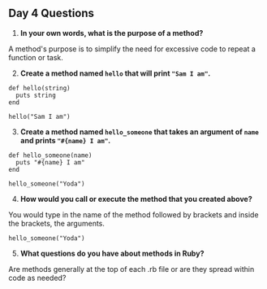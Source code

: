 ## Day 4 Questions

1. **In your own words, what is the purpose of a method?**

A method's purpose is to simplify the need for excessive code to repeat a function or task.

2. **Create a method named `hello` that will print `"Sam I am"`.**

```
def hello(string)
  puts string
end

hello("Sam I am")
```


3. **Create a method named `hello_someone` that takes an argument of `name` and prints `"#{name} I am"`.**

```
def hello_someone(name)
  puts "#{name} I am"
end

hello_someone("Yoda")
```

4. **How would you call or execute the method that you created above?**

You would type in the name of the method followed by brackets and inside the brackets, the arguments.

```
hello_someone("Yoda")
```

5. **What questions do you have about methods in Ruby?**

Are methods generally at the top of each .rb file or are they spread within code as needed?
